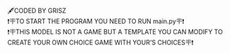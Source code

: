 🖋️CODED BY GRISZ                                                                                                                                               
❗🪧TO START THE PROGRAM YOU NEED TO RUN main.py🪧❗                                                                                                           
❗🪧THIS MODEL IS NOT A GAME BUT A TEMPLATE YOU CAN MODIFY TO CREATE YOUR OWN CHOICE GAME WITH YOUR'S CHOICES🪧❗

